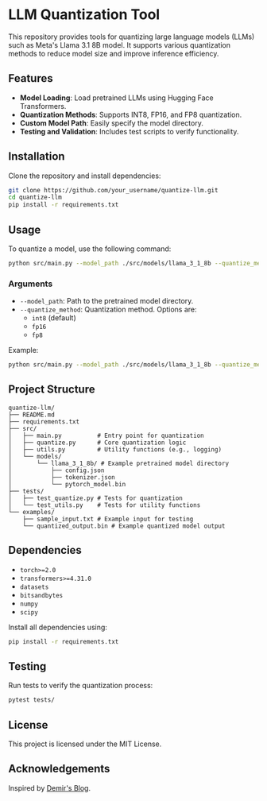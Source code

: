 
# LLM Quantization Tool

This repository provides tools for quantizing large language models (LLMs) such as Meta's Llama 3.1 8B model. It supports various quantization methods to reduce model size and improve inference efficiency.

## Features
- **Model Loading**: Load pretrained LLMs using Hugging Face Transformers.
- **Quantization Methods**: Supports INT8, FP16, and FP8 quantization.
- **Custom Model Path**: Easily specify the model directory.
- **Testing and Validation**: Includes test scripts to verify functionality.

## Installation

Clone the repository and install dependencies:

```bash
git clone https://github.com/your_username/quantize-llm.git
cd quantize-llm
pip install -r requirements.txt
```

## Usage

To quantize a model, use the following command:

```bash
python src/main.py --model_path ./src/models/llama_3_1_8b --quantize_method int8
```

### Arguments
- `--model_path`: Path to the pretrained model directory.
- `--quantize_method`: Quantization method. Options are:
  - `int8` (default)
  - `fp16`
  - `fp8`

Example:

```bash
python src/main.py --model_path ./src/models/llama_3_1_8b --quantize_method fp16
```

## Project Structure

```plaintext
quantize-llm/
├── README.md
├── requirements.txt
├── src/
│   ├── main.py          # Entry point for quantization
│   ├── quantize.py      # Core quantization logic
│   ├── utils.py         # Utility functions (e.g., logging)
│   └── models/
│       └── llama_3_1_8b/ # Example pretrained model directory
│           ├── config.json
│           ├── tokenizer.json
│           └── pytorch_model.bin
├── tests/
│   ├── test_quantize.py # Tests for quantization
│   └── test_utils.py    # Tests for utility functions
└── examples/
    ├── sample_input.txt # Example input for testing
    └── quantized_output.bin # Example quantized model output
```

## Dependencies

- `torch>=2.0`
- `transformers>=4.31.0`
- `datasets`
- `bitsandbytes`
- `numpy`
- `scipy`

Install all dependencies using:

```bash
pip install -r requirements.txt
```

## Testing

Run tests to verify the quantization process:

```bash
pytest tests/
```

## License

This project is licensed under the MIT License.

## Acknowledgements

Inspired by [Demir's Blog](https://blog.demir.io/quantizing-large-language-models-a-step-by-step-example-with-meta-llama-3-1-8b-instruct-model-ea96955f3fb6).
